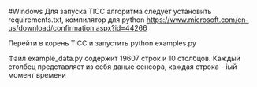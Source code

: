 #Windows
Для запуска TICC алгоритма следует установить requirements.txt, компилятор для python https://www.microsoft.com/en-us/download/confirmation.aspx?id=44266 

Перейти в корень TICC и запустить python examples.py

Файл example_data.py содержит 19607 строк и 10 столбцов. Каждый столбец представляет из себя даные сенсора, каждая строка - iый момент времени

```

```